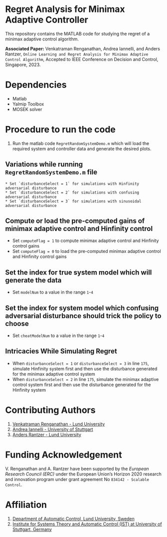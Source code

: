 # Regret Analysis for Minimax Adaptive Controller
This repository contains the MATLAB code for studying the regret of a minimax adaptive control algorithm. 

**Associated Paper:** Venkatraman Renganathan, Andrea Iannelli, and Anders Rantzer, `Online Learning and Regret Analysis for Minimax Adaptive Control Algorithm`, Accepted to IEEE Conference on Decision and Control, Singapore, 2023.

# Dependencies
- Matlab
- Yalmip Toolbox
- MOSEK solver

# Procedure to run the code
1. Run the matlab code `RegretRandomSystemDemo.m` which will load the required system and controller data and generate the desired plots.

## Variations while running `RegretRandomSystemDemo.m` file
    * Set `disturbanceSelect = 1` for simulations with Hinfinity adversarial disturbance
    * Set `disturbanceSelect = 2` for simulations with confusing adversarial disturbance
    * Set `disturbanceSelect = 3` for simulations with sinusoidal adversarial disturbance

## Compute or load the pre-computed gains of minimax adaptive control and Hinfinity control
   * Set `computeFlag = 1` to compute minimax adaptive control and Hinfinity control gains
   * Set `computeFlag = 0` to load the pre-computed minimax adaptive control and Hinfinity control gains
   
## Set the index for true system model which will generate the data
   * Set `modelNum` to a value in the range `1`-`4`  
   
## Set the index for system model which confusing adversarial disturbance should trick the policy to choose
   * Set `cheatModelNum` to a value in the range `1`-`4` 
   
## Intricacies While Simulating Regret
   * When `disturbanceSelect = 1` or `disturbanceSelect = 3` in line `175`, simulate Hinfinity system first and then use the disturbance generated for the minimax adaptive control system
   * When `disturbanceSelect = 2` in line `175`, simulate the minimax adaptive control system first and then use the disturbance generated for the Hinfinity system


# Contributing Authors
1. [Venkatraman Renganathan - Lund University](https://github.com/venkatramanrenganathan)
2. [Andrea Iannelli - University of Stuttgart](https://andreaian.github.io)
3. [Anders Rantzer - Lund University](https://control.lth.se/personnel/personnel/anders-rantzer/)

# Funding Acknowledgement
V. Renganathan and A. Rantzer have been supported by the *European Research Council (ERC)* under the European Union’s Horizon 2020 research and innovation program under grant agreement No `834142 - Scalable Control`.

# Affiliation
1. [Department of Automatic Control, Lund University, Sweden](https://control.lth.se)
2. [Institute for Systems Theory and Automatic Control (IST) at University of Stuttgart, Germany](https://www.ist.uni-stuttgart.de)

